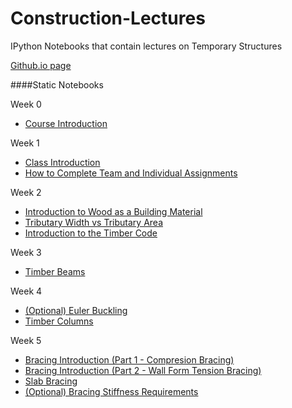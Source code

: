 Construction-Lectures
=====================

IPython Notebooks that contain lectures on Temporary Structures

[Github.io page](http://damontallen.github.io/Construction-Lectures/)

####Static Notebooks

Week 0

* [Course Introduction](http://nbviewer.ipython.org/github/damontallen/Construction-Lectures/blob/master/Week%200%20-%20Greetings.ipynb)
                        
Week 1

* [Class Introduction](http://nbviewer.ipython.org/urls/raw.github.com/damontallen/Construction-Lectures/master/Week%201%20-%20Class%20Introduction.ipynb)
* [How to Complete Team and Individual Assignments](http://nbviewer.ipython.org/github/damontallen/Construction-Lectures/blob/master/Week%201%20-%20How%20to%20Complete%20Team%20and%20Individual%20Assignments.ipynb)

Week 2

* [Introduction to Wood as a Building Material](http://nbviewer.ipython.org/urls/raw.github.com/damontallen/Construction-Lectures/master/Week%202%20-%20Introduction%20to%20Wood%20as%20a%20Building%20Material.ipynb)
* [Tributary Width vs Tributary Area](http://nbviewer.ipython.org/github/damontallen/Construction-Lectures/blob/master/Week%202%20-%20Tributary%20Width%20vs%20Tributary%20Area.ipynb)
* [Introduction to the Timber Code](http://nbviewer.ipython.org/github/damontallen/Construction-Lectures/blob/master/Week%202%20-%20Introduction%20to%20Timber%20NDS.ipynb)

Week 3

* [Timber Beams](http://nbviewer.ipython.org/github/damontallen/Construction-Lectures/blob/master/Week%203%20-%20Timber%20Beam%20Lecture.ipynb)

Week 4

* <a href="http://nbviewer.ipython.org/github/damontallen/Construction-Lectures/blob/master/Week%204%20-%20(Optional)%20Euler%20Buckling.ipynb">(Optional) Euler Buckling</a>
* [Timber Columns](http://nbviewer.ipython.org/github/damontallen/Construction-Lectures/blob/master/Week%204%20-%20Timber%20Column%20Lecture.ipynb)

Week 5

* <a href="http://nbviewer.ipython.org/github/damontallen/Construction-Lectures/blob/master/Week%205%20-%20Braced%20Wall%20(Part%20-%201%20Compression%20Bracing).ipynb">Bracing Introduction (Part 1 - Compresion Bracing)</a>
* <a href="http://nbviewer.ipython.org/github/damontallen/Construction-Lectures/blob/master/Week%205%20-%20Braced%20Wall%20(Part%20-%202%20Tension%20Bracing%20with%20Fasteners).ipynb">Bracing Introduction (Part 2 - Wall Form Tension Bracing)</a>
* [Slab Bracing](http://nbviewer.ipython.org/github/damontallen/Construction-Lectures/blob/master/Week%205%20-%20Slab%20Braces.ipynb)
* <a href="http://nbviewer.ipython.org/github/damontallen/Construction-Lectures/blob/master/Week%205%20-%20(Optional)%20Bracing%20Stiffness%20Requirements.ipynb">(Optional) Bracing Stiffness Requirements</a>
